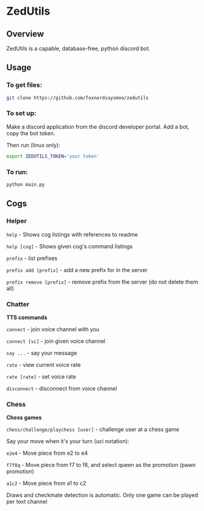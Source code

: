 # ZedUtils
## Overview
ZedUtils is a capable, database-free, python discord bot.

## Usage
### To get files:
```bash
git clone https://github.com/foxnerdsaysmoo/zedutils
```
### To set up:
Make a discord application from the discord developer portal.
Add a bot, copy the bot token.

Then run (linux only):
```bash
export ZEDUTILS_TOKEN='your token'
```

### To run:
```bash
python main.py
```

## Cogs

### Helper
`help` - Shows cog listings with references to readme

`help [cog]` - Shows given cog's command listings

`prefix` - list prefixes

`prefix add [prefix]` - add a new prefix for in the server

`prefix remove [prefix]` - remove prefix from the server (do not delete them all)

### Chatter
**TTS commands**

`connect` - join voice channel with you

`connect [vc]` - join given voice channel

`say ...` - say your message

`rate` - view current voice rate

`rate [rate]` - set voice rate

`disconnect` - disconnect from voice channel

### Chess
**Chess games**

`chess/challenge/playchess [user]` - challenge user at a chess game

Say your move when it's your turn (uci notation):

`e2e4` - Move piece from e2 to e4

`f7f8q` - Move piece from f7 to f8, and select queen as the promotion (pawn promotion)

`a1c2` - Move piece from a1 to c2

Draws and checkmate detection is automatic.
Only one game can be played per text channel

